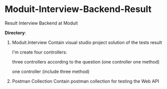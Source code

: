 # Moduit-Interview-Backend-Result
Result Interview Backend at Moduit

**Directory**:
1. Moduit.Interview
   Contain visual studio project solution of the tests result
   
   I'm create four controllers:
   
   three controllers according to the question (one controller one method) 
   
   one controller (include three method)
   
2. Postman Collection
   Contain postman collection for testing the Web API  
